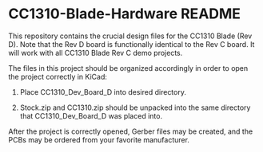 # CC1310-Blade-Hardware README

This repository contains the crucial design files for the CC1310 Blade (Rev D). Note that the Rev D board is functionally
identical to the Rev C board. It will work with all CC1310 Blade Rev C demo projects.

The files in this project should be organized accordingly in order to open the project correctly in KiCad:

1) Place CC1310_Dev_Board_D into desired directory.

2) Stock.zip and CC1310.zip should be unpacked into the same directory that CC1310_Dev_Board_D was placed into.


After the project is correctly opened, Gerber files may be created, and the PCBs may be ordered from your favorite manufacturer.
